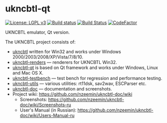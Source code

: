 # ukncbtl-qt
[![License: LGPL v3](https://img.shields.io/badge/License-LGPL%20v3-blue.svg)](https://www.gnu.org/licenses/lgpl-3.0)
[![Build status](https://ci.appveyor.com/api/projects/status/ipvgt62iivnc6j7f?svg=true)](https://ci.appveyor.com/project/nzeemin/ukncbtl-qt)
[![Build Status](https://travis-ci.org/nzeemin/ukncbtl-qt.svg?branch=master)](https://travis-ci.org/nzeemin/ukncbtl-qt)
[![CodeFactor](https://www.codefactor.io/repository/github/nzeemin/ukncbtl-qt/badge)](https://www.codefactor.io/repository/github/nzeemin/ukncbtl-qt)

UKNCBTL emulator, Qt version.

The UKNCBTL project consists of:
* [ukncbtl](https://github.com/nzeemin/ukncbtl/) written for Win32 and works under Windows 2000/2003/2008/XP/Vista/7/8/10.
* [ukncbtl-renders](https://github.com/nzeemin/ukncbtl-renders/) — renderers for UKNCBTL Win32.
* [ukncbtl-qt](https://github.com/nzeemin/ukncbtl-qt/) is based on Qt framework and works under Windows, Linux and Mac OS X.
* [ukncbtl-testbench](https://github.com/nzeemin/ukncbtl-testbench/) — test bench for regression and performance testing.
* [ukncbtl-utils](https://github.com/nzeemin/ukncbtl-utils/) — various utilities: rt11dsk, sav2wav, ESCParser etc.
* [ukncbtl-doc](https://github.com/nzeemin/ukncbtl-doc/) — documentation and screenshots.
* Project wiki: https://github.com/nzeemin/ukncbtl-doc/wiki
  * Screenshots: https://github.com/nzeemin/ukncbtl-doc/wiki/Screenshots-ru
  * User's Manual (in Russian): https://github.com/nzeemin/ukncbtl-doc/wiki/Users-Manual-ru
